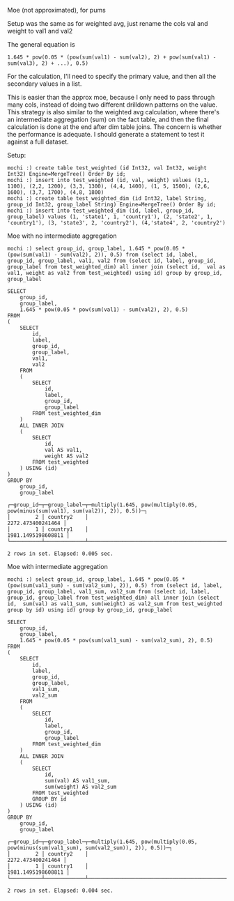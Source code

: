 Moe (not approximated), for pums

Setup was the same as for weighted avg, just rename the cols val and weight to val1 and val2

The general equation is
```
1.645 * pow(0.05 * (pow(sum(val1) - sum(val2), 2) + pow(sum(val1) - sum(val3), 2) + ...), 0.5)
```

For the calculation, I'll need to specify the primary value, and then all the secondary values in a list.

This is easier than the approx moe, because I only need to pass through many cols, instead of doing two different drilldown patterns on the value.
This strategy is also similar to the weighted avg calculation, where there's an intermediate aggregation (sum) on the fact table, and then the final calculation is done at the end after dim table joins.
The concern is whether the performance is adequate. I should generate a statement to test it against a full dataset.

Setup:
```
mochi :) create table test_weighted (id Int32, val Int32, weight Int32) Engine=MergeTree() Order By id;
mochi :) insert into test_weighted (id, val, weight) values (1,1, 1100), (2,2, 1200), (3,3, 1300), (4,4, 1400), (1, 5, 1500), (2,6, 1600), (3,7, 1700), (4,8, 1800)
mochi :) create table test_weighted_dim (id Int32, label String, group_id Int32, group_label String) Engine=MergeTree() Order By id;
mochi :) insert into test_weighted_dim (id, label, group_id, group_label) values (1, 'state1', 1, 'country1'), (2, 'state2', 1, 'country1'), (3, 'state3', 2, 'country2'), (4,'state4', 2, 'country2')
```
Moe with no intermediate aggregation
```
mochi :) select group_id, group_label, 1.645 * pow(0.05 * (pow(sum(val1) - sum(val2), 2)), 0.5) from (select id, label, group_id, group_label, val1, val2 from (select id, label, group_id, group_label from test_weighted_dim) all inner join (select id,  val as val1, weight as val2 from test_weighted) using id) group by group_id, group_label

SELECT 
    group_id, 
    group_label, 
    1.645 * pow(0.05 * pow(sum(val1) - sum(val2), 2), 0.5)
FROM 
(
    SELECT 
        id, 
        label, 
        group_id, 
        group_label, 
        val1, 
        val2
    FROM 
    (
        SELECT 
            id, 
            label, 
            group_id, 
            group_label
        FROM test_weighted_dim 
    ) 
    ALL INNER JOIN 
    (
        SELECT 
            id, 
            val AS val1, 
            weight AS val2
        FROM test_weighted 
    ) USING (id)
) 
GROUP BY 
    group_id, 
    group_label

┌─group_id─┬─group_label─┬─multiply(1.645, pow(multiply(0.05, pow(minus(sum(val1), sum(val2)), 2)), 0.5))─┐
│        2 │ country2    │                                                              2272.473400241464 │
│        1 │ country1    │                                                             1981.1495198608811 │
└──────────┴─────────────┴────────────────────────────────────────────────────────────────────────────────┘

2 rows in set. Elapsed: 0.005 sec. 
```

Moe with intermediate aggregation
```
mochi :) select group_id, group_label, 1.645 * pow(0.05 * (pow(sum(val1_sum) - sum(val2_sum), 2)), 0.5) from (select id, label, group_id, group_label, val1_sum, val2_sum from (select id, label, group_id, group_label from test_weighted_dim) all inner join (select id,  sum(val) as val1_sum, sum(weight) as val2_sum from test_weighted group by id) using id) group by group_id, group_label

SELECT 
    group_id, 
    group_label, 
    1.645 * pow(0.05 * pow(sum(val1_sum) - sum(val2_sum), 2), 0.5)
FROM 
(
    SELECT 
        id, 
        label, 
        group_id, 
        group_label, 
        val1_sum, 
        val2_sum
    FROM 
    (
        SELECT 
            id, 
            label, 
            group_id, 
            group_label
        FROM test_weighted_dim 
    ) 
    ALL INNER JOIN 
    (
        SELECT 
            id, 
            sum(val) AS val1_sum, 
            sum(weight) AS val2_sum
        FROM test_weighted 
        GROUP BY id
    ) USING (id)
) 
GROUP BY 
    group_id, 
    group_label

┌─group_id─┬─group_label─┬─multiply(1.645, pow(multiply(0.05, pow(minus(sum(val1_sum), sum(val2_sum)), 2)), 0.5))─┐
│        2 │ country2    │                                                                      2272.473400241464 │
│        1 │ country1    │                                                                     1981.1495198608811 │
└──────────┴─────────────┴────────────────────────────────────────────────────────────────────────────────────────┘

2 rows in set. Elapsed: 0.004 sec. 
```
